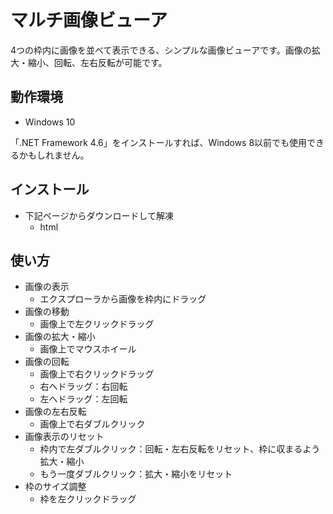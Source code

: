 # マルチ画像ビューア

4つの枠内に画像を並べて表示できる、シンプルな画像ビューアです。画像の拡大・縮小、回転、左右反転が可能です。


## 動作環境

* Windows 10

「.NET Framework 4.6」をインストールすれば、Windows 8以前でも使用できるかもしれません。

## インストール

* 下記ページからダウンロードして解凍
    * html

## 使い方

* 画像の表示
    * エクスプローラから画像を枠内にドラッグ
* 画像の移動
    * 画像上で左クリックドラッグ
* 画像の拡大・縮小
    * 画像上でマウスホイール
* 画像の回転
    * 画像上で右クリックドラッグ 
    * 右へドラッグ：右回転
    * 左へドラッグ：左回転
* 画像の左右反転
    * 画像上で右ダブルクリック
* 画像表示のリセット
    * 枠内で左ダブルクリック：回転・左右反転をリセット、枠に収まるよう拡大・縮小
    * もう一度ダブルクリック：拡大・縮小をリセット
* 枠のサイズ調整
    * 枠を左クリックドラッグ
